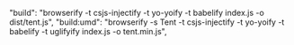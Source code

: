 "build": "browserify -t csjs-injectify -t yo-yoify -t babelify index.js -o dist/tent.js",
"build:umd": "browserify -s Tent -t csjs-injectify -t yo-yoify -t babelify -t uglifyify index.js -o tent.min.js",
